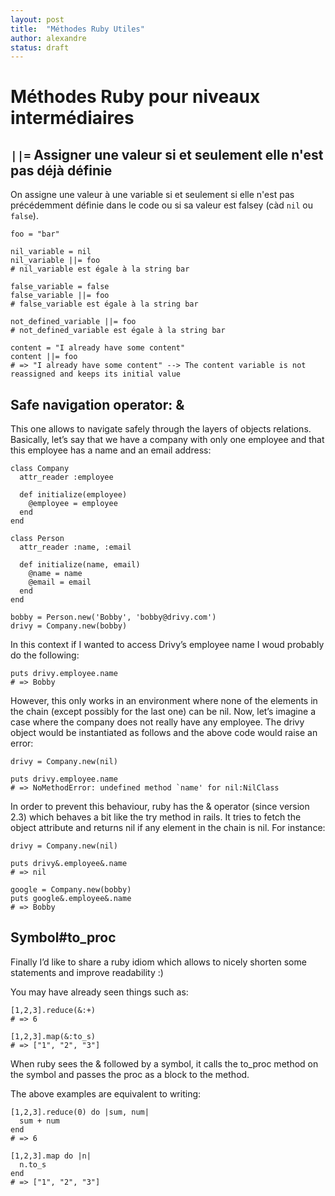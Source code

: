 ```yaml
---
layout: post
title:  "Méthodes Ruby Utiles"
author: alexandre
status: draft
---
```


# Méthodes Ruby pour niveaux intermédiaires

## `||=` Assigner une valeur si et seulement elle n'est pas déjà définie

On assigne une valeur à une variable si et seulement si elle n'est pas précédemment définie dans le code ou si sa valeur est falsey (càd `nil` ou `false`).

```
foo = "bar"

nil_variable = nil
nil_variable ||= foo
# nil_variable est égale à la string bar

false_variable = false
false_variable ||= foo
# false_variable est égale à la string bar

not_defined_variable ||= foo
# not_defined_variable est égale à la string bar

content = "I already have some content"
content ||= foo
# => "I already have some content" --> The content variable is not reassigned and keeps its initial value
```

## Safe navigation operator: &

This one allows to navigate safely through the layers of objects relations. Basically, let’s say that we have a company with only one employee and that this employee has a name and an email address:

```
class Company
  attr_reader :employee

  def initialize(employee)
    @employee = employee
  end
end

class Person
  attr_reader :name, :email

  def initialize(name, email)
    @name = name
    @email = email
  end
end

bobby = Person.new('Bobby', 'bobby@drivy.com')
drivy = Company.new(bobby)
```

In this context if I wanted to access Drivy’s employee name I woud probably do the following:

```
puts drivy.employee.name
# => Bobby
```

However, this only works in an environment where none of the elements in the chain (except possibly for the last one) can be nil. Now, let’s imagine a case where the company does not really have any employee. The drivy object would be instantiated as follows and the above code would raise an error:

```
drivy = Company.new(nil)

puts drivy.employee.name
# => NoMethodError: undefined method `name' for nil:NilClass
```

In order to prevent this behaviour, ruby has the & operator (since version 2.3) which behaves a bit like the try method in rails. It tries to fetch the object attribute and returns nil if any element in the chain is nil. For instance:

```
drivy = Company.new(nil)

puts drivy&.employee&.name
# => nil

google = Company.new(bobby)
puts google&.employee&.name
# => Bobby
```

## Symbol#to_proc

Finally I’d like to share a ruby idiom which allows to nicely shorten some statements and improve readability :)

You may have already seen things such as:

```
[1,2,3].reduce(&:+)
# => 6

[1,2,3].map(&:to_s)
# => ["1", "2", "3"]
```

When ruby sees the & followed by a symbol, it calls the to_proc method on the symbol and passes the proc as a block to the method.

The above examples are equivalent to writing:

```
[1,2,3].reduce(0) do |sum, num|
  sum + num
end
# => 6

[1,2,3].map do |n|
  n.to_s
end
# => ["1", "2", "3"]
```

